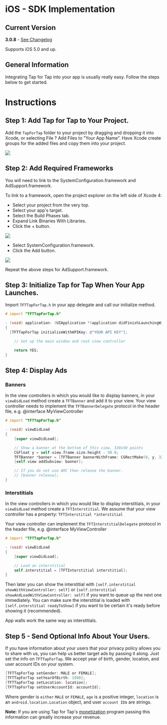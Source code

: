 # iOS - SDK Implementation

##  Current Version
**3.0.8** - [See Changelog](/doc/ios/changelog)

Supports iOS 5.0 and up.

##  General Information

Integrating Tap for Tap into your app is usually really easy. Follow the steps below to get started.

# Instructions

##  Step 1: Add Tap for Tap to Your Project.

Add the `TapForTap` folder to your project by dragging and dropping it into Xcode, or selecting File ? Add Files to "Your App Name". Have Xcode create groups for the added files and copy them into your project.

![](https://raw.github.com/tapfortap/Documentation/master/images/xcode-01.png)

##  Step 2: Add Required Frameworks

You will need to link to the SystemConfiguration.framework and AdSupport.framework.

To link to a framework, open the project explorer on the left side of Xcode 4:

- Select your project from the very top.
- Select your app's target.
- Select the Build Phases tab.
- Expand Link Binaries With Libraries.
- Click the + button.

![](https://raw.github.com/tapfortap/Documentation/master/images/xcode-02a.png)

- Select SystemConfiguration.framework.
- Click the Add button.

![](https://raw.github.com/tapfortap/Documentation/master/images/xcode-02b.png)

Repeat the above steps for AdSupport.framework.

##  Step 3: Initialize Tap for Tap When Your App Launches.

Import `TFTTapForTap.h` in your app delegate and call our initialize method.

```objective-c
# import "TFTTapForTap.h"

- (void) application: (UIApplication *)application didFinishLaunchingWithOptions: (NSDictionary *)launchOptions
{
  [TFTTapForTap initializeWithAPIKey: @"YOUR API KEY"];

	// Set up the main window and root view controller

	return YES;
}
```

##  Step 4: Display Ads

### Banners

In the view controllers in which you would like to display banners, in your `viewDidLoad` method create a `TFTBanner` and add it to your view. Your view controller needs to implement the `TFTBannerDelegate` protocol in the header file, e.g. @interface MyViewController <TFTBannerDelegate>

```objective-c
# import "TFTTapForTap.h"

- (void) viewDidLoad
{
	[super viewDidLoad];

	// Show a banner at the bottom of this view, 320x50 points
	CGFloat y = self.view.frame.size.height - 50.0;
	TFTBanner *banner = [TFTBanner bannerWithFrame: CGRectMake(0, y, 320, 50) delegate: self];
	[self.view addSubview: banner];

	// If you do not use ARC then release the banner.
	// [banner release];
}
```

### Interstitials

In the view controllers in which you would like to display interstitials, in your `viewDidLoad` method create a `TFTInterstitial`. We assume that your view controller has a property: `TFTInterstitial *interstitial`

Your view controller can implement the `TFTInterstitialDelegate` protocol in the header file, e.g. @interface MyViewController <TFTInterstitialDelegate>

```objective-c
# import "TFTTapForTap.h"

- (void) viewDidLoad
{
	[super viewDidLoad];

	// Load an interstitial
    self.interstitial = [TFTInterstitial interstitial];
}
```

Then later you can show the interstitial with `[self.interstitial showWithViewController: self]` or `[self.interstitial showAndLoadWithViewController: self]` if you want to queue up the next one immediately. You can make sure the interstitial is loaded with `[self.interstitial readyToShow]` if you want to be certain it's ready before showing it (recommended).

App walls work the same way as interstitials.


##  Step 5 - Send Optional Info About Your Users.

If you have information about your users that your privacy policy allows you to share with us, you can help us better target ads by passing it along. Just set the info on `TFTTapForTap`. We accept year of birth, gender, location, and user account IDs on your system.

```objective-c
[TFTTapForTap setGender: MALE or FEMALE];
[TFTTapForTap setYearOfBirth: 1990];
[TFTTapForTap setLocation: location];
[TFTTapForTap setUserAccountId: accountId];
```

Where gender is `either` `MALE` or `FEMALE`, `age` is a positive integer, `location` is an `android.location.Location` object, and user `account ID`s are strings.

**Note:** If you are using Tap for Tap's [monetization](/doc/monetization) program passing this information can greatly increase your revenue.
